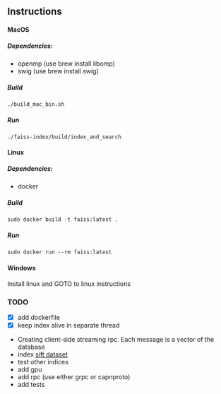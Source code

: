 ## Instructions

#### MacOS
##### Dependencies: 
- openmp (use brew install libomp)
- swig (use brew install swig)
##### Build
```./build_mac_bin.sh```

##### Run 
```./faiss-index/build/index_and_search```



#### Linux
##### Dependencies: 
- docker

##### Build
```sudo docker build -t faiss:latest .``` 

##### Run 
```sudo docker run --rm faiss:latest``` 

#### Windows
Install linux and GOTO to linux instructions 



### TODO
- [X] add dockerfile
- [X] keep index alive in separate thread
-  Creating client-side streaming rpc. Each message is a vector of the database  
-  index [sift dataset](http://corpus-texmex.irisa.fr/) 
-  test other indices
-  add gpu 
-  add rpc (use either grpc or capnproto)
-  add tests

